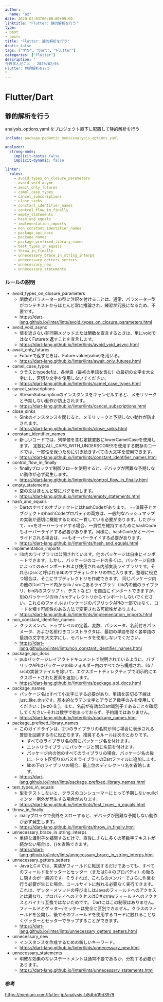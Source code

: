 ```yaml
---
author:
  name: "az"
date: 2020-02-03T00:00:00+09:00
linktitle: "Flutter: 静的解析を行う"
type:
- post 
- posts
title: "Flutter: 静的解析を行う"
draft: false
tags: ["学び", "Dart", "Flutter"]
categories: ["Flutter"]
description: "
今日学んだこと - 2020/02/03
Flutter: 静的解析を行う
"
---
```


# Flutter/Dart

## 静的解析を行う

analysis_options.yaml をプロジェクト直下に配置して静的解析を行う

```yaml
include: package:pedantic_mono/analysis_options.yaml

analyzer:
  strong-mode:
    implicit-casts: false
    implicit-dynamic: false

linter:
  rules:
    - avoid_types_on_closure_parameters 
    - avoid_void_async
    - await_only_futures
    - camel_case_types
    - cancel_subscriptions
    - close_sinks
    - constant_identifier_names
    - control_flow_in_finally
    - empty_statements
    - hash_and_equals
    - implementation_imports
    - non_constant_identifier_names
    - package_api_docs
    - package_names
    - package_prefixed_library_names
    - test_types_in_equals
    - throw_in_finally
    - unnecessary_brace_in_string_interps
    - unnecessary_getters_setters
    - unnecessary_new
    - unnecessary_statements
```

### ルールの説明
- avoid_types_on_closure_parameters 
  - 関数式パラメーターの型に注釈を付けることは、通常、パラメーター型がコンテキストからほとんど常に推論され、練習が冗長になるため、不要です。
  - https://dart-lang.github.io/linter/lints/avoid_types_on_closure_parameters.html
- avoid_void_async
  - 値を返さない非同期メソッドまたは関数を宣言するときは、単にvoidではなくFutureを返すことを宣言します。
  - https://dart-lang.github.io/linter/lints/avoid_void_async.html
- await_only_futures
  - Futureで返すときは、Future.value(value)を用いる。
  - https://dart-lang.github.io/linter/lints/await_only_futures.html
- camel_case_types
  - クラスとtypedefは、各単語（最初の単語を含む）の最初の文字を大文字にし、区切り文字を使用しないでください。
  - https://dart-lang.github.io/linter/lints/camel_case_types.html
- cancel_subscriptions
  - StreamSubscriptionのインスタンスをキャンセルすると、メモリリークと予期しない動作が防止されます。
  - https://dart-lang.github.io/linter/lints/cancel_subscriptions.html
- close_sinks
  - Sinkのインスタンスを閉じると、メモリリークと予期しない動作が防止されます。
  - https://dart-lang.github.io/linter/lints/close_sinks.html
- constant_identifier_names
  - 新しいコードでは、列挙値を含む定数変数にlowerCamelCaseを使用します。 定数にALL_CAPS_WITH_UNDERSCORESを使用する既存のコードでは、一貫性を保つために引き続きすべての大文字を使用できます。
  - https://dart-lang.github.io/linter/lints/constant_identifier_names.html
- control_flow_in_finally
  - finallyブロックで制御フローを使用すると、デバッグが困難な予期しない動作が必ず発生します。
  - https://dart-lang.github.io/linter/lints/control_flow_in_finally.html
- empty_statements
  - 空の文はほとんど常にバグを示します。
  - https://dart-lang.github.io/linter/lints/empty_statements.html
- hash_and_equals
  - DartのすべてのオブジェクトにはhashCodeがあります。 ==演算子とオブジェクトのhashCodeプロパティの両方は、一般的なハッシュマップの実装が適切に機能するために一貫している必要があります。したがって、==をオーバーライドする場合、一貫性を維持するためにhashCodeもオーバーライドする必要があります。同様に、hashCodeがオーバーライドされる場合は、==もオーバーライドする必要があります。
  - https://dart-lang.github.io/linter/lints/hash_and_equals.html
- implementation_imports
  - lib内のライブラリは公開されています。他のパッケージは自由にインポートできます。しかし、パッケージのコードの多くは、パッケージ自体によってのみインポートおよび使用される内部実装ライブラリです。それらはsrcと呼ばれるlibのサブディレクトリの中に入ります。整理に役立つ場合は、そこにサブディレクトリを作成できます。 同じパッケージ内の他のDartコード内からlib / srcにあるライブラリ（lib内の他のライブラリ、bin内のスクリプト、テストなど）を自由にインポートできますが、別のパッケージのlib / srcディレクトリからインポートしないでください。これらのファイルはパッケージのパブリックAPIの一部ではなく、コードを壊す可能性のある方法で変更される可能性があります。
  - https://dart-lang.github.io/linter/lints/implementation_imports.html
- non_constant_identifier_names
  - クラスメンバ、トップレベルの定義、変数、パラメータ、名前付きパラメータ、および名前付きコンストラクタは、最初の単語を除く各単語の最初の文字を大文字にし、セパレータを使用しないでください。
  - https://dart-lang.github.io/linter/lints/non_constant_identifier_names.html
- package_api_docs
  - pubパッケージレイアウトドキュメントで説明されているように、パブリックAPIはパッケージのlibフォルダー内のすべてから構成され、lib / srcの実装ファイルを除いて、エクスポートディレクティブで明示的にエクスポートされた要素を追加します。
  - https://dart-lang.github.io/linter/lints/package_api_docs.html
- package_names
  - パッケージ名はすべて小文字にする必要があり、単語を区切る下線はjust_like_thisです。基本的なラテン文字とアラビア数字のみを使用してください：[a-z0-9_]。また、名前が有効なDart識別子であることを確認してください-それは数字で始まっておらず、予約語ではありません。
  - https://dart-lang.github.io/linter/lints/package_names.html
- package_prefixed_library_names
  - このガイドラインは、2つのライブラリの名前が同じ場合に表示される警告を回避するのに役立ちます。推奨するルールは次のとおりです。
    - すべてのライブラリ名の前にパッケージ名を付けます。
    - エントリライブラリにパッケージと同じ名前を付けます。
    - パッケージ内の他のすべてのライブラリの場合、パッケージ名の後に、ドット区切りのパスをライブラリのDartファイルに追加します。
    - libの下のライブラリの場合、最上位のディレクトリ名を省略します。
  - https://dart-lang.github.io/linter/lints/package_prefixed_library_names.html
- test_types_in_equals
  - 型をテストしないと、クラスのコンシューマーにとって予期しないnullポインター例外が発生する場合があります。
  - https://dart-lang.github.io/linter/lints/test_types_in_equals.html
- throw_in_finally
  - inallyブロックで例外をスローすると、デバッグが困難な予期しない動作が必ず発生します。
  - https://dart-lang.github.io/linter/lints/throw_in_finally.html
- unnecessary_brace_in_string_interps
  - 単純な識別子を補間するだけで、直後にさらに多くの英数字テキストが続かない場合は、{}を省略できます。
  - https://dart-lang.github.io/linter/lints/unnecessary_brace_in_string_interps.html
- unnecessary_getters_setters
  - JavaとC＃では、実装がフィールドに転送するだけであっても、すべてのフィールドをゲッターとセッター（またはC＃のプロパティ）の後ろに隠すのが一般的です。そうすれば、これらのメンバーでさらに作業を行う必要が生じた場合、コールサイトに触れる必要なく実行できます。これは、ゲッターメソッドの呼び出しはJavaのフィールドへのアクセスとは異なり、プロパティへのアクセスはC＃のrawフィールドへのアクセスとバイナリ互換ではないためです。 Dartにはこの制限はありません。フィールドとゲッター/セッターは完全に区別できません。クラスのフィールドを公開し、後でそのフィールドを使用するコードに触れることなくゲッターとセッターでラップすることができます。
  - https://dart-lang.github.io/linter/lints/unnecessary_getters_setters.html
- unnecessary_new
  - インスタンスを作成するための新しいキーワード。
  - https://dart-lang.github.io/linter/lints/unnecessary_new.html
- unnecessary_statements
  - 明確な効果のないステートメントは通常不要であるか、分割する必要があります。
  - https://dart-lang.github.io/linter/lints/unnecessary_statements.html


### 参考
https://medium.com/flutter-jp/analysis-b8dbb19d3978